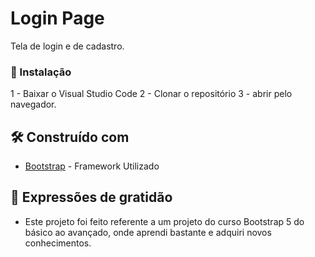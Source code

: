 # Login Page

Tela de login e de cadastro.

### 🔧 Instalação

1 - Baixar o Visual Studio Code 
2 - Clonar o repositório 
3 - abrir pelo navegador.


## 🛠️ Construído com

* [Bootstrap](https://getbootstrap.com) - Framework Utilizado

## 🎁 Expressões de gratidão

* Este projeto foi feito referente a um projeto do curso Bootstrap 5 do básico ao avançado, onde aprendi bastante e adquiri novos conhecimentos.
